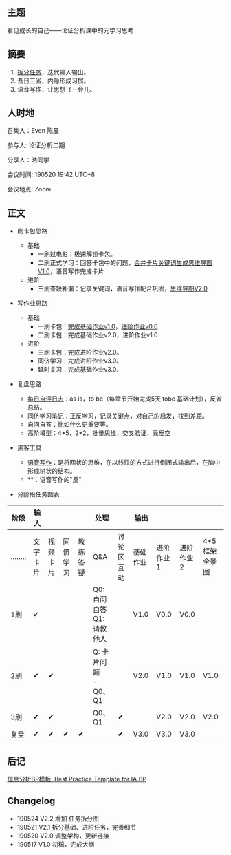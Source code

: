 ## 主题

看见成长的自己——论证分析课中的元学习思考

## 摘要

1. [拆分任务](https://github.com/kiaorahao/AA002_Template/issues/6)，迭代输入输出。
2. 吾日三省，内隐形成习惯。
3. 语音写作，让思想飞一会儿。



## 人时地

召集人：Even 陈晨

参与人:  论证分析二期

分享人：皓同学

会议时间: 190520 19:42 UTC+8

会议地点: Zoom

## 正文

- 刷卡包思路
  - 基础
    - 一刷过电影：极速解锁卡包。
    - 二刷正式学习：回答卡包中的问题，[合并卡片关键词生成思维导图V1.0](https://github.com/kiaorahao/AA002_Template/issues/3)，语音写作完成卡片
  - 进阶
    - 三刷查缺补漏：记录关键词，语音写作配合巩固，[思维导图V2.0](https://github.com/kiaorahao/AA002_Template/blob/master/assets/AA002_notes.pdf)
- 写作业思路
  - 基础
    - 一刷卡包：[完成基础作业v1.0](https://github.com/kiaorahao/AA002_Template/issues)，[进阶作业v0.0](https://github.com/kiaorahao/AA002_Template/issues/2)
    - 二刷卡包：完成基础作业v2.0，进阶作业v1.0
  - 进阶
    - 三刷卡包：完成进阶作业v2.0。
    - 同侪学习：完成进阶作业v3.0。
    - 延时复习：完成基础作业v3.0.
- 复盘思路
  - [每日自评日志](https://github.com/kiaorahao/AA002_Template/issues/4)：as is，to be（每章节开始完成5天 tobe 基础计划），反省总结。 
  - 同侪学习笔记：正反学习，记录关键点，对自己的启发，找到差距。
  - 自问自答：比如什么更重要等。
  - 高阶模型：4\*5，2*2，批量思维，交叉验证，元反空  
- 黑客工具
  - [语音写作](https://github.com/kiaorahao/AA002_Template/issues/5)：是将网状的思维，在以线性的方式进行倒闭式输出后，在脑中形成树状的结构。
  - **：语音写作的"反"

- 分阶段任务图表

| 阶段 | 输入     |          |          |          | 处理                             |            | 输出     |           |           |               |
| ---- | -------- | -------- | -------- | -------- | -------------------------------- | ---------- | -------- | --------- | --------- | ------------- |
| …….. | 文字卡片 | 视频卡片 | 同侪学习 | 教练答疑 | Q&A                              | 讨论区互动 | 基础作业 | 进阶作业1 | 进阶作业2 | 4*5框架全景图 |
| 1刷  | ✔        |          |          |          | Q0: 自问自答   <br> Q1: 请教他人 |            | V1.0     | V0.0      | V0.0      |               |
| 2刷  | ✔        | ✔        |          |          | Q: 卡片问题  <br/>  - Q0、Q1     |            | V2.0     | V1.0      | V1.0      | V1.0          |
| 3刷  | ✔        | ✔        |          |          | Q0、Q1                           | ✔          |          | V2.0      | V2.0      | V2.0          |
| 复盘 | ✔        | ✔        | ✔        | ✔        |                                  | ✔          | V3.0     | V3.0      | V3.0      |               |

## 后记

[信息分析BP模板: Best Practice Template for IA BP](https://github.com/kiaorahao/IABP_Template)

## Changelog

- 190524 V2.2 增加 任务拆分图
- 190521 V2.1 拆分基础、进阶任务，完善细节
- 190520 V2.0 调整架构，更新链接
- 190517 V1.0 初稿，完成大纲

